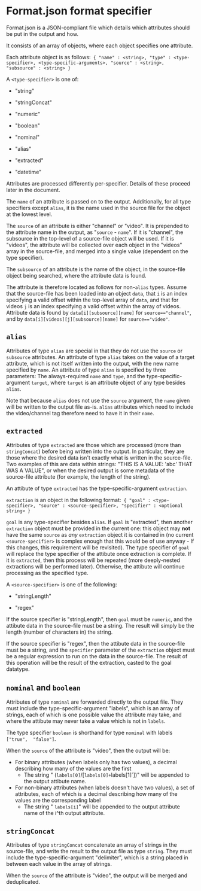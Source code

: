 # Format.json format specifier

Format.json is a JSON-compliant file which details which attributes should be put 
in the output and how.

It consists of an array of objects, where each object specifies one attribute.

Each attribute object is as follows:`
{
    "name" : <string>,
    "type" : <type-specifier>,
    <type-specific-arguments>,
    "source" : <string>,
    "subsource" : <string>
}`

A `<type-specifier>` is one of:

 - "string"

 - "stringConcat"

 - "numeric"

 - "boolean"

 - "nominal"

 - "alias"

 - "extracted"

 - "datetime"

Attributes are processed differently per-specifier. Details of these proceed later 
in the document.

The `name` of an attribute is passed on to the output. Additionally, for all type 
specifiers except `alias`, it is the name used in the source file for the object 
at the lowest level.

The `source` of an attribute is either "channel" or "video". It is prepended to 
the attribute name in the output, as "`source` - `name`". If it is "channel", the 
subsource in the top-level of a source-file object will be used. If it is 
"videos", the attribute will be collected over each object in the "videos" array 
in the source-file, and merged into a single value (dependent on the type specifier).

The `subsource` of an attribute is the name of the object, in the source-file 
object being searched, where the attribute data is found.

The attribute is therefore located as follows for non-`alias` types. Assume that 
the source-file has been loaded into an object `data`, that `i` is an index 
specifying a valid offset within the top-level array of `data`, and that for 
videos `j` is an index specifying a valid offset within the array of videos. 
Attribute data is found by `data[i][subsource][name]` for `source=="channel"`, and 
by `data[i][videos][j][subsource][name]` for `source=="video"`.

## `alias`

Attributes of type `alias` are special in that they do not use the `source` or 
`subsource` attributes. An attribute of type `alias` takes on the value of a 
target attribute, which is not itself written into the output, with the new name 
specified by `name`. An attribute of type `alias` is specified by three 
parameters: The always-required `name` and `type`, and the type-specific-argument 
`target`, where `target` is an attribute object of any type besides `alias`.

Note that because `alias` does not use the `source` argument, the `name` given 
will be written to the output file as-is. `alias` attributes which need to include 
the video/channel tag therefore need to have it in their `name`.

## `extracted`

Attributes of type `extracted` are those which are processed (more than 
`stringConcat`) before being written into the output. In particular, they are 
those where the desired data isn't exactly what is written in the source-file. Two 
examples of this are data within strings: "THIS IS A VALUE: 'abc' THAT WAS A 
VALUE", or when the desired output is some metadata of the source-file attribute 
(for example, the length of the string).

An attibute of type `extracted` has the type-specific-argument `extraction`.

`extraction` is an object in the following format:`
{
    "goal" : <type-specifier>,
    "source" : <source-specifier>,
    "specifier" : <optional string>
}`

`goal` is any type-specifier besides `alias`. If `goal` is "extracted", then 
another `extraction` object must be provided in the current one: this object may 
**not** have the same `source` as *any* `extraction` object it is contained in (no 
current `<source-specifier>` is complex enough that this would be of use anyway - 
If this changes, this requirement will be revisited). The type specifier of `goal` 
will replace the type specifier of the attibute once extraction is complete. If it 
is `extracted`, then this process will be repeated (more deeply-nested extractions 
will be performed later). Otherwise, the attibute will continue processing as the 
specified type.

A `<source-specifier>` is one of the following:

 - "stringLength"
 
 - "regex"
 
If the source specifier is "stringLength", then `goal` must be `numeric`, and the 
attibute data in the source-file must be a string. The result will simply be the 
length (number of characters in) the string.

If the source specifier is "regex", then the attibute data in the source-file must 
be a string, and the `specifier` parameter of the `extraction` object must be a 
regular expression to run on the data in the source-file. The result of this 
operation will be the result of the extraction, casted to the goal datatype.

## `nominal` and `boolean`

Attributes of type `nominal` are forwarded directly to the output file. They 
must include the type-specific-argument "labels", which is an array of strings, 
each of which is one possible value the attribute may take, and where the attibute 
may never take a value which is not in `labels`.

The type specifier `boolean` is shorthand for type `nominal` with labels `["true", 
"false"]`.

When the `source` of the attribute is "video", then the output will be:

 - For binary attributes (when labels only has two values), a decimal describing how 
many of the values are the first
   - The string " (`labels[0]`/[`labels[0]+`labels[1]`])" will be appended to the 
output attibute name.
 - For non-binary attributes (when labels doesn't have two values), a set of 
attributes, each of which is a decimal describing how many of the values are the 
corresponding label
   - The string " `labels[i]`"  will be appended to the output attribute name of 
the i^th output attribute.

## `stringConcat`

Attributes of type `stringConcat` concatenate an array of strings in the 
source-file, and write the result to the output file as type `string`. They must 
include the type-specific-argument "delimiter", which is a string placed in 
between each value in the array of strings.

When the `source` of the attribute is "video", the output will be merged and 
deduplicated.
